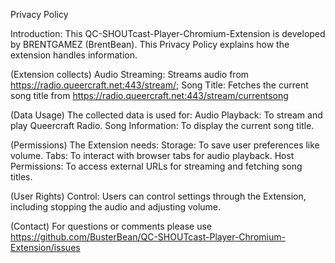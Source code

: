 Privacy Policy

Introduction:
This QC-SHOUTcast-Player-Chromium-Extension is developed by BRENTGAMEZ (BrentBean). This Privacy Policy explains how the extension handles information.

(Extension collects)
Audio Streaming: Streams audio from https://radio.queercraft.net:443/stream/;
Song Title: Fetches the current song title from https://radio.queercraft.net:443/stream/currentsong

(Data Usage)
The collected data is used for:
Audio Playback: To stream and play Queercraft Radio.
Song Information: To display the current song title.

(Permissions)
The Extension needs:
Storage: To save user preferences like volume.
Tabs: To interact with browser tabs for audio playback.
Host Permissions: To access external URLs for streaming and fetching song titles.

(User Rights)
Control: Users can control settings through the Extension, including stopping the audio and adjusting volume.

(Contact)
For questions or comments please use https://github.com/BusterBean/QC-SHOUTcast-Player-Chromium-Extension/issues
